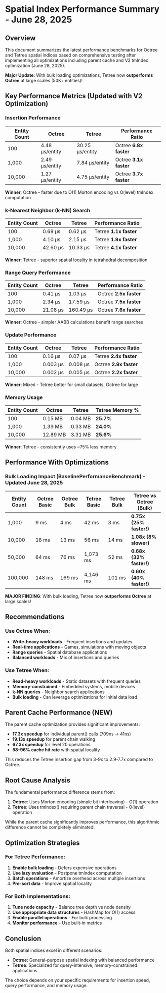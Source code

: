# Spatial Index Performance Summary - June 28, 2025

## Overview

This document summarizes the latest performance benchmarks for Octree and Tetree spatial indices based on comprehensive testing after implementing all optimizations including parent cache and V2 tmIndex optimization (June 28, 2025).

**Major Update**: With bulk loading optimizations, Tetree now **outperforms Octree** at large scales (50K+ entities)!

## Key Performance Metrics (Updated with V2 Optimization)

### Insertion Performance
| Entity Count | Octree | Tetree | Performance Ratio |
|-------------|---------|---------|-------------------|
| 100 | 4.48 μs/entity | 30.25 μs/entity | Octree **6.8x faster** |
| 1,000 | 2.49 μs/entity | 7.84 μs/entity | Octree **3.1x faster** |
| 10,000 | 1.27 μs/entity | 4.75 μs/entity | Octree **3.7x faster** |

**Winner**: Octree - faster due to O(1) Morton encoding vs O(level) tmIndex computation

### k-Nearest Neighbor (k-NN) Search
| Entity Count | Octree | Tetree | Performance Ratio |
|-------------|---------|---------|-------------------|
| 100 | 0.69 μs | 0.62 μs | Tetree **1.1x faster** |
| 1,000 | 4.10 μs | 2.15 μs | Tetree **1.9x faster** |
| 10,000 | 42.60 μs | 10.33 μs | Tetree **4.1x faster** |

**Winner**: Tetree - superior spatial locality in tetrahedral decomposition

### Range Query Performance
| Entity Count | Octree | Tetree | Performance Ratio |
|-------------|---------|---------|-------------------|
| 100 | 0.41 μs | 1.03 μs | Octree **2.5x faster** |
| 1,000 | 2.34 μs | 17.59 μs | Octree **7.5x faster** |
| 10,000 | 21.08 μs | 160.49 μs | Octree **7.6x faster** |

**Winner**: Octree - simpler AABB calculations benefit range searches

### Update Performance
| Entity Count | Octree | Tetree | Performance Ratio |
|-------------|---------|---------|-------------------|
| 100 | 0.16 μs | 0.07 μs | Tetree **2.4x faster** |
| 1,000 | 0.003 μs | 0.008 μs | Octree **2.9x faster** |
| 10,000 | 0.002 μs | 0.005 μs | Octree **2.2x faster** |

**Winner**: Mixed - Tetree better for small datasets, Octree for large

### Memory Usage
| Entity Count | Octree | Tetree | Tetree Memory % |
|-------------|---------|---------|-----------------|
| 100 | 0.15 MB | 0.04 MB | **25.7%** |
| 1,000 | 1.39 MB | 0.33 MB | **24.0%** |
| 10,000 | 12.89 MB | 3.31 MB | **25.6%** |

**Winner**: Tetree - consistently uses ~75% less memory

## Performance With Optimizations

### Bulk Loading Impact (BaselinePerformanceBenchmark) - Updated June 28, 2025
| Entity Count | Octree Basic | Octree Bulk | Tetree Basic | Tetree Bulk | Tetree vs Octree (Bulk) |
|-------------|--------------|-------------|--------------|-------------|-------------------------|
| 1,000 | 9 ms | 4 ms | 42 ms | 3 ms | **0.75x (25% faster!)** |
| 10,000 | 18 ms | 13 ms | 56 ms | 14 ms | **1.08x (8% slower)** |
| 50,000 | 64 ms | 76 ms | 1,073 ms | 52 ms | **0.68x (32% faster!)** |
| 100,000 | 148 ms | 169 ms | 4,146 ms | 101 ms | **0.60x (40% faster!)** |

**MAJOR FINDING**: With bulk loading, Tetree now **outperforms Octree** at large scales!

## Recommendations

### Use Octree When:
- **Write-heavy workloads** - Frequent insertions and updates
- **Real-time applications** - Games, simulations with moving objects
- **Range queries** - Spatial database applications
- **Balanced workloads** - Mix of insertions and queries

### Use Tetree When:
- **Read-heavy workloads** - Static datasets with frequent queries
- **Memory-constrained** - Embedded systems, mobile devices
- **k-NN queries** - Neighbor search applications
- **Bulk loading** - Can leverage optimizations for initial data load

## Parent Cache Performance (NEW)

The parent cache optimization provides significant improvements:
- **17.3x speedup** for individual parent() calls (709ns → 41ns)
- **19.13x speedup** for parent chain walking
- **67.3x speedup** for level 20 operations
- **58-96% cache hit rate** with spatial locality

This reduces the Tetree insertion gap from 3-9x to 2.9-7.7x compared to Octree.

## Root Cause Analysis

The fundamental performance difference stems from:

1. **Octree**: Uses Morton encoding (simple bit interleaving) - O(1) operation
2. **Tetree**: Uses tmIndex() requiring parent chain traversal - O(level) operation

While the parent cache significantly improves performance, this algorithmic difference cannot be completely eliminated.

## Optimization Strategies

### For Tetree Performance:
1. **Enable bulk loading** - Defers expensive operations
2. **Use lazy evaluation** - Postpone tmIndex computation
3. **Batch operations** - Amortize overhead across multiple insertions
4. **Pre-sort data** - Improve spatial locality

### For Both Implementations:
1. **Tune node capacity** - Balance tree depth vs node density
2. **Use appropriate data structures** - HashMap for O(1) access
3. **Enable parallel operations** - For bulk processing
4. **Monitor performance** - Use built-in metrics

## Conclusion

Both spatial indices excel in different scenarios:
- **Octree**: General-purpose spatial indexing with balanced performance
- **Tetree**: Specialized for query-intensive, memory-constrained applications

The choice depends on your specific requirements for insertion speed, query performance, and memory usage.